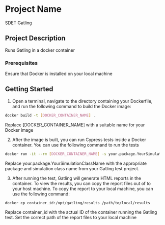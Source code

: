 # Project Name

SDET Gatling


## Project Description

Runs Gatling in a docker container

### Prerequisites

Ensure that Docker is installed on your local machine

## Getting Started

1. Open a terminal, navigate to the directory containing your Dockerfile, and run the following command to build the Docker image:
```bash
docker build -t [DOCKER_CONTAINER_NAME] .
```
Replace [DOCKER_CONTAINER_NAME] with a suitable name for your Docker image

2. After the image is built, you can run Cypress tests inside a Docker container. You can use the following command to run the tests
```bash
docker run -it --rm [DOCKER_CONTAINER_NAME] -s your.package.YourSimulationClassName
```
Replace your.package.YourSimulationClassName with the appropriate package and simulation class name from your Gatling test project.

3. After running the test, Gatling will generate HTML reports in the container. To view the results, you can copy the report files out of to your host machine. To copy the report to your local machine, you can use the following command:
```bash
docker cp container_id:/opt/gatling/results /path/to/local/results
```
Replace container_id with the actual ID of the container running the Gatling test. Set the correct path of the report files to your local machine
